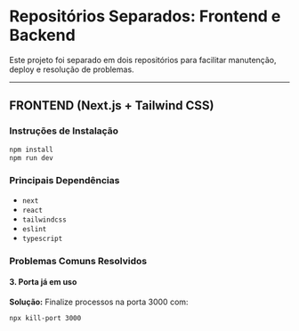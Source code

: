 # Repositórios Separados: Frontend e Backend

Este projeto foi separado em dois repositórios para facilitar manutenção, deploy e resolução de problemas.

---

## FRONTEND (Next.js + Tailwind CSS)

### Instruções de Instalação
```bash
npm install
npm run dev
```

### Principais Dependências
- `next`
- `react`
- `tailwindcss`
- `eslint`
- `typescript`

### Problemas Comuns Resolvidos

#### 3. Porta já em uso
**Solução:** Finalize processos na porta 3000 com:
```bash
npx kill-port 3000
```
